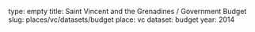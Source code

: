 type: empty
title: Saint Vincent and the Grenadines / Government Budget
slug: places/vc/datasets/budget
place: vc
dataset: budget
year: 2014
